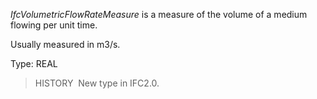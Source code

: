 ﻿_IfcVolumetricFlowRateMeasure_ is a measure of the volume of a medium flowing per unit time.

Usually measured in m3/s.

Type: REAL

> HISTORY&nbsp; New type in IFC2.0.
